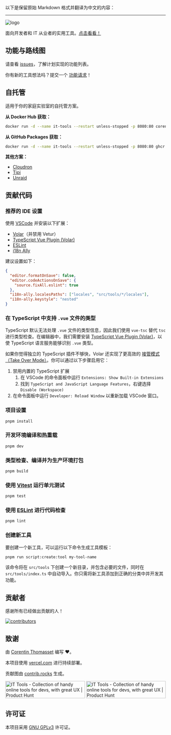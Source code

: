 以下是保留原始 Markdown 格式并翻译为中文的内容：

---

<picture>
    <source srcset="./.github/logo-dark.png" media="(prefers-color-scheme: light)">
    <source srcset="./.github/logo-white.png" media="(prefers-color-scheme: dark)">
    <img src="./.github/logo-dark.png" alt="logo">
</picture>

面向开发者和 IT 从业者的实用工具。[点击看看！](https://it-tools.tech)

## 功能与路线图

请查看 [issues](https://github.com/CorentinTh/it-tools/issues)，了解计划实现的功能列表。

你有新的工具想法吗？提交一个 [功能请求](https://github.com/CorentinTh/it-tools/issues/new/choose)！

## 自托管

适用于你的家庭实验室的自托管方案。

**从 Docker Hub 获取：**

```sh
docker run -d --name it-tools --restart unless-stopped -p 8080:80 corentinth/it-tools:latest
```

**从 GitHub Packages 获取：**

```sh
docker run -d --name it-tools --restart unless-stopped -p 8080:80 ghcr.io/corentinth/it-tools:latest
```

**其他方案：**

- [Cloudron](https://www.cloudron.io/store/tech.ittools.cloudron.html)
- [Tipi](https://www.runtipi.io/docs/apps-available)
- [Unraid](https://unraid.net/community/apps?q=it-tools)

## 贡献代码

### 推荐的 IDE 设置

使用 [VSCode](https://code.visualstudio.com/) 并安装以下扩展：

- [Volar](https://marketplace.visualstudio.com/items?itemName=Vue.volar)（并禁用 Vetur）
- [TypeScript Vue Plugin (Volar)](https://marketplace.visualstudio.com/items?itemName=Vue.vscode-typescript-vue-plugin)
- [ESLint](https://marketplace.visualstudio.com/items?itemName=dbaeumer.vscode-eslint)
- [i18n Ally](https://marketplace.visualstudio.com/items?itemName=lokalise.i18n-ally)

建议设置如下：

```json
{
  "editor.formatOnSave": false,
  "editor.codeActionsOnSave": {
    "source.fixAll.eslint": true
  },
  "i18n-ally.localesPaths": ["locales", "src/tools/*/locales"],
  "i18n-ally.keystyle": "nested"
}
```

### 在 TypeScript 中支持 `.vue` 文件的类型

TypeScript 默认无法处理 `.vue` 文件的类型信息，因此我们使用 `vue-tsc` 替代 `tsc` 进行类型检查。在编辑器中，我们需要安装 [TypeScript Vue Plugin (Volar)](https://marketplace.visualstudio.com/items?itemName=Vue.vscode-typescript-vue-plugin)，以使 TypeScript 语言服务能够识别 `.vue` 类型。

如果你觉得独立的 TypeScript 插件不够快，Volar 还实现了更高效的 [接管模式（Take Over Mode）](https://github.com/johnsoncodehk/volar/discussions/471#discussioncomment-1361669)。你可以通过以下步骤启用它：

1. 禁用内置的 TypeScript 扩展
   1. 在 VSCode 的命令面板中运行 `Extensions: Show Built-in Extensions`
   2. 找到 `TypeScript and JavaScript Language Features`，右键选择 `Disable (Workspace)`
2. 在命令面板中运行 `Developer: Reload Window` 以重新加载 VSCode 窗口。

### 项目设置

```sh
pnpm install
```

### 开发环境编译和热重载

```sh
pnpm dev
```

### 类型检查、编译并为生产环境打包

```sh
pnpm build
```

### 使用 [Vitest](https://vitest.dev/) 运行单元测试

```sh
pnpm test
```

### 使用 [ESLint](https://eslint.org/) 进行代码检查

```sh
pnpm lint
```

### 创建新工具

要创建一个新工具，可以运行以下命令生成工具模板：

```sh
pnpm run script:create:tool my-tool-name
```

该命令将在 `src/tools` 下创建一个新目录，并包含必要的文件，同时在 `src/tools/index.ts` 中自动导入。你只需将新工具添加到正确的分类中并开发其功能。

## 贡献者

感谢所有已经做出贡献的人！

[![contributors](https://contrib.rocks/image?repo=corentinth/it-tools&refresh=1)](https://github.com/corentinth/it-tools/graphs/contributors)

## 致谢

由 [Corentin Thomasset](https://corentin.tech?utm_source=it-tools&utm_medium=readme) 编写 ❤️。

本项目使用 [vercel.com](https://vercel.com) 进行持续部署。

贡献图由 [contrib.rocks](https://contrib.rocks/preview?repo=corentinth/it-tools) 生成。

<a href="https://www.producthunt.com/posts/it-tools?utm_source=badge-featured&utm_medium=badge&utm_souce=badge-it&#0045;tools" target="_blank"><img src="https://api.producthunt.com/widgets/embed-image/v1/featured.svg?post_id=345793&theme=light" alt="IT&#0032;Tools - Collection&#0032;of&#0032;handy&#0032;online&#0032;tools&#0032;for&#0032;devs&#0044;&#0032;with&#0032;great&#0032;UX | Product Hunt" style="width: 250px; height: 54px;" width="250" height="54" /></a>
<a href="https://www.producthunt.com/posts/it-tools?utm_source=badge-top-post-badge&utm_medium=badge&utm_souce=badge-it&#0045;tools" target="_blank"><img src="https://api.producthunt.com/widgets/embed-image/v1/top-post-badge.svg?post_id=345793&theme=light&period=daily" alt="IT&#0032;Tools - Collection&#0032;of&#0032;handy&#0032;online&#0032;tools&#0032;for&#0032;devs&#0044;&#0032;with&#0032;great&#0032;UX | Product Hunt" style="width: 250px; height: 54px;" width="250" height="54" /></a>

## 许可证

本项目采用 [GNU GPLv3](LICENSE) 许可证。